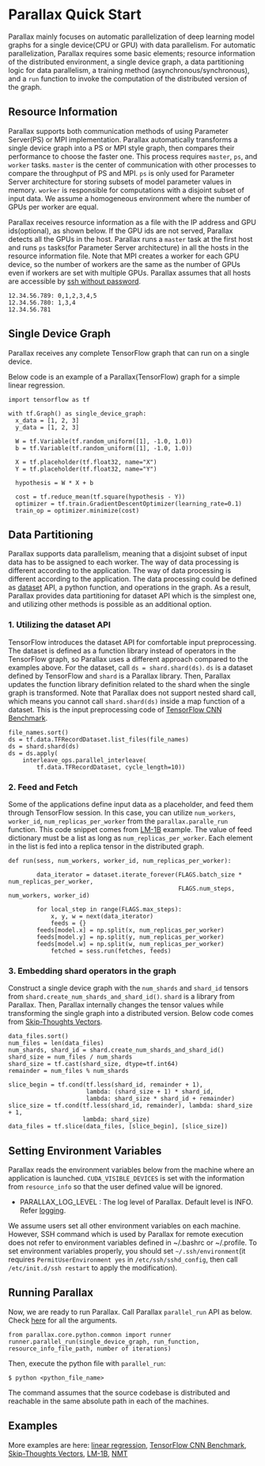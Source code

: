 # Parallax Quick Start
Parallax mainly focuses on automatic parallelization of deep learning model graphs for a single device(CPU or GPU) with data parallelism. For automatic parallelization, Parallax requires some basic elements; resource information of the distributed environment, a single device graph, a data partitioning logic for data parallelism, a training method (asynchronous/synchronous), and a `run` function to invoke the computation of the distributed version of the graph.

## Resource Information
Parallax supports both communication methods of using Parameter Server(PS) or MPI implementation. Parallax automatically transforms a single device graph into a PS or MPI style graph, then compares their performance to choose the faster one. This process requires `master`, `ps`, and `worker` tasks. `master` is the center of communication with other processes to compare the throughput of PS and MPI. `ps` is only used for Parameter Server architecture for storing subsets of model parameter values in memory. `worker` is responsible for computations with a disjoint subset of input data. We assume a homogeneous environment where the number of GPUs per worker are equal.

Parallax receives resource information as a file with the IP address and GPU ids(optional), as shown below. If the GPU ids are not served, Parallax detects all the GPUs in the host. Parallax runs a `master` task at the first host and runs `ps` tasks(for Parameter Server architecture) in all the hosts in the resource information file.
Note that MPI creates a worker for each GPU device, so the number of workers are the same as the number of GPUs even if workers are set with multiple GPUs. Parallax assumes that all hosts are accessible by [ssh without password](http://www.linuxproblem.org/art_9.html).
```shell
12.34.56.789: 0,1,2,3,4,5
12.34.56.780: 1,3,4
12.34.56.781
```

## Single Device Graph
Parallax receives any complete TensorFlow graph that can run on a single device.

Below code is an example of a Parallax(TensorFlow) graph for a simple linear regression.
```shell
import tensorflow as tf

with tf.Graph() as single_device_graph:
  x_data = [1, 2, 3]
  y_data = [1, 2, 3]

  W = tf.Variable(tf.random_uniform([1], -1.0, 1.0))
  b = tf.Variable(tf.random_uniform([1], -1.0, 1.0))

  X = tf.placeholder(tf.float32, name="X")
  Y = tf.placeholder(tf.float32, name="Y")

  hypothesis = W * X + b

  cost = tf.reduce_mean(tf.square(hypothesis - Y))
  optimizer = tf.train.GradientDescentOptimizer(learning_rate=0.1)
  train_op = optimizer.minimize(cost)
```

## Data Partitioning
Parallax supports data parallelism, meaning that a disjoint subset of input data has to be assigned to each worker. The way of data processing is different according to the application. The way of data processing is different according to the application. The data processing could be defined as [dataset](https://www.tensorflow.org/api_docs/python/tf/data/Dataset) API, a python function, and operations in the graph. As a result, Parallax provides data partitioning for dataset API which is the simplest one, and utilizing other methods is possible as an additional option.

### 1. Utilizing the dataset API
TensorFlow introduces the dataset API for comfortable input preprocessing. The dataset is defined as a function library instead of operators in the TensorFlow graph, so Parallax uses a different approach compared to the examples above.
For the dataset, call `ds = shard.shard(ds)`. `ds` is a dataset defined by TensorFlow and `shard` is a Parallax library. Then, Parallax updates the function library definition related to the shard when the single graph is transformed. Note that Parallax does not support nested shard call, which means you cannot call `shard.shard(ds)` inside a map function of a dataset.
This is the input preprocessing code of [TensorFlow CNN Benchmark](https://github.com/snuspl/parallax/blob/master/parallax/parallax/examples/tf_cnn_benchmarks/preprocessing.py).
```shell
file_names.sort()
ds = tf.data.TFRecordDataset.list_files(file_names)
ds = shard.shard(ds)
ds = ds.apply(
    interleave_ops.parallel_interleave(
        tf.data.TFRecordDataset, cycle_length=10))
```

### 2. Feed and Fetch
Some of the applications define input data as a placeholder, and feed them through TensorFlow session. In this case, you can utilize `num_workers`, `worker_id`, `num_replicas_per_worker` from the `parallax.paralle_run` function. This code snippet comes from [LM-1B](https://github.com/snuspl/parallax/blob/master/parallax/parallax/examples/lm1b/lm1b_distributed_driver.py) example.
The value of feed dictionary must be a list as long as `num_replicas_per_worker`. Each element in the list is fed into a replica tensor in the distributed graph.

```shell
def run(sess, num_workers, worker_id, num_replicas_per_worker):

        data_iterator = dataset.iterate_forever(FLAGS.batch_size * num_replicas_per_worker,
                                                FLAGS.num_steps, num_workers, worker_id)

        for local_step in range(FLAGS.max_steps):
            x, y, w = next(data_iterator)
            feeds = {}
	    feeds[model.x] = np.split(x, num_replicas_per_worker)
	    feeds[model.y] = np.split(y, num_replicas_per_worker)
	    feeds[model.w] = np.split(w, num_replicas_per_worker)
            fetched = sess.run(fetches, feeds)
```
### 3. Embedding shard operators in the graph
Construct a single device graph with the `num_shards` and `shard_id` tensors from `shard.create_num_shards_and_shard_id()`. `shard` is a library from Parallax. Then, Parallax internally changes the tensor values while transforming the single graph into a distributed version. Below code comes from [Skip-Thoughts Vectors](https://github.com/snuspl/parallax/blob/master/parallax/parallax/examples/skip_thoughts/ops/input_ops.py).
```shell
data_files.sort()
num_files = len(data_files)
num_shards, shard_id = shard.create_num_shards_and_shard_id()
shard_size = num_files / num_shards
shard_size = tf.cast(shard_size, dtype=tf.int64)
remainder = num_files % num_shards

slice_begin = tf.cond(tf.less(shard_id, remainder + 1),
                      lambda: (shard_size + 1) * shard_id,
                      lambda: shard_size * shard_id + remainder)
slice_size = tf.cond(tf.less(shard_id, remainder), lambda: shard_size + 1,
                     lambda: shard_size)
data_files = tf.slice(data_files, [slice_begin], [slice_size])
```

## Setting Environment Variables
Parallax reads the environment variables below from the machine where an application is launched. `CUDA_VISIBLE_DEVICES` is set with the information from `resource_info` so that the user defined value will be ignored.
* PARALLAX_LOG_LEVEL : The log level of Parallax. Default level is INFO. Refer [logging](https://docs.python.org/2/library/logging.html).

We assume users set all other environment variables on each machine. However, SSH command which is used by Parallax for remote execution does not refer to environment variables defined in ~/.bashrc or ~/.profile. To set environment variables properly, you should set `~/.ssh/environment`(it requires `PermitUserEnvironment yes` in `/etc/ssh/sshd_config`, then call `/etc/init.d/ssh restart` to apply the modification).

## Running Parallax
Now, we are ready to run Parallax. Call Parallax `parallel_run` API as below. Check [here](parallax_api.md) for all the arguments.
```Shell
from parallax.core.python.common import runner
runner.parallel_run(single_device_graph, run_function, resource_info_file_path, number of iterations)
```
Then, execute the python file with `parallel_run`:
```Shell
$ python <python_file_name>
```
The command assumes that the source codebase is distributed and reachable in the same absolute path in each of the machines.

## Examples

More examples are here: [linear regression](/parallax/parallax/examples/simple), [TensorFlow CNN Benchmark](/parallax/parallax/examples/tf_cnn_benchmarks), [Skip-Thoughts Vectors](/parallax/parallax/examples/skip_thoughts), [LM-1B](/parallax/parallax/examples/lm1b), [NMT](/parallax/parallax/examples/nmt)


